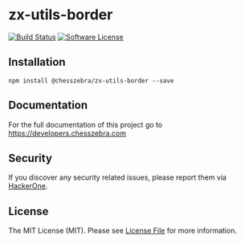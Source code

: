 # zx-utils-border

[![Build Status][ico-travis]][link-travis]
[![Software License][ico-license]](LICENSE.md)

## Installation
```
npm install @chesszebra/zx-utils-border --save
```

## Documentation

For the full documentation of this project go to https://developers.chesszebra.com

## Security

If you discover any security related issues, please report them via [HackerOne][link-hackerone].

## License

The MIT License (MIT). Please see [License File](LICENSE.md) for more information.

[ico-license]: https://img.shields.io/badge/license-MIT-brightgreen.svg?style=flat-square
[ico-travis]: https://img.shields.io/travis/chesszebra/zx-utils-border/master.svg?style=flat-square

[link-travis]: https://travis-ci.org/chesszebra/zx-utils-border
[link-hackerone]: https://hackerone.com/chesszebra
